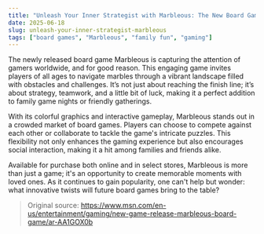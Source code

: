 ```yaml
---
title: "Unleash Your Inner Strategist with Marbleous: The New Board Game Everyone's Talking About"
date: 2025-06-18
slug: unleash-your-inner-strategist-marbleous
tags: ["board games", "Marbleous", "family fun", "gaming"]
---
```


The newly released board game Marbleous is capturing the attention of gamers worldwide, and for good reason. This engaging game invites players of all ages to navigate marbles through a vibrant landscape filled with obstacles and challenges. It’s not just about reaching the finish line; it’s about strategy, teamwork, and a little bit of luck, making it a perfect addition to family game nights or friendly gatherings.

With its colorful graphics and interactive gameplay, Marbleous stands out in a crowded market of board games. Players can choose to compete against each other or collaborate to tackle the game's intricate puzzles. This flexibility not only enhances the gaming experience but also encourages social interaction, making it a hit among families and friends alike.

Available for purchase both online and in select stores, Marbleous is more than just a game; it's an opportunity to create memorable moments with loved ones. As it continues to gain popularity, one can't help but wonder: what innovative twists will future board games bring to the table?

> Original source: https://www.msn.com/en-us/entertainment/gaming/new-game-release-marbleous-board-game/ar-AA1GOX0b